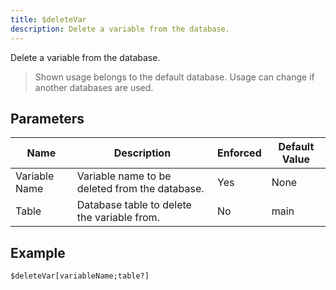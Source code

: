 ```yaml
---
title: $deleteVar
description: Delete a variable from the database.
---
```


Delete a variable from the database.
> Shown usage belongs to the default database.
> Usage can change if another databases are used.
## Parameters
|     Name      |                  Description                   | Enforced | Default Value |
|---------------|------------------------------------------------|----------|---------------|
| Variable Name | Variable name to be deleted from the database. | Yes      | None          |
| Table         | Database table to delete the variable from.    | No       | main          |
## Example
```eats
$deleteVar[variableName;table?]
```